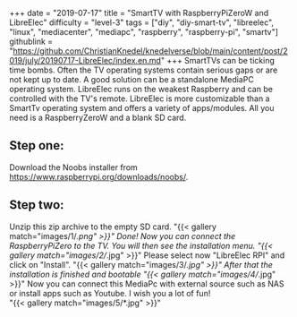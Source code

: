 +++
date = "2019-07-17"
title = "SmartTV with RaspberryPiZeroW and LibreElec"
difficulty = "level-3"
tags = ["diy", "diy-smart-tv", "libreelec", "linux", "mediacenter", "mediapc", "raspberry", "raspberry-pi", "smartv"]
githublink = "https://github.com/ChristianKnedel/knedelverse/blob/main/content/post/2019/july/20190717-LibreElec/index.en.md"
+++
SmartTVs can be ticking time bombs. Often the TV operating systems contain serious gaps or are not kept up to date. A good solution can be a standalone MediaPC operating system. LibreElec runs on the weakest Raspberry and can be controlled with the TV's remote. LibreElec is more customizable than a SmartTv operating system and offers a variety of apps/modules. All you need is a RaspberryZeroW and a blank SD card.
## Step one:
Download the Noobs installer from https://www.raspberrypi.org/downloads/noobs/.
## Step two:
Unzip this zip archive to the empty SD card.
"{{< gallery match="images/1/*.png" >}}"
Done! Now you can connect the RaspberryPiZero to the TV. You will then see the installation menu.
"{{< gallery match="images/2/*.jpg" >}}"
Please select now "LibreElec RPI" and click on "Install".
"{{< gallery match="images/3/*.jpg" >}}"
After that the installation is finished and bootable
"{{< gallery match="images/4/*.jpg" >}}"
Now you can connect this MediaPc with external source such as NAS or install apps such as Youtube. I wish you a lot of fun!   
"{{< gallery match="images/5/*.jpg" >}}"
